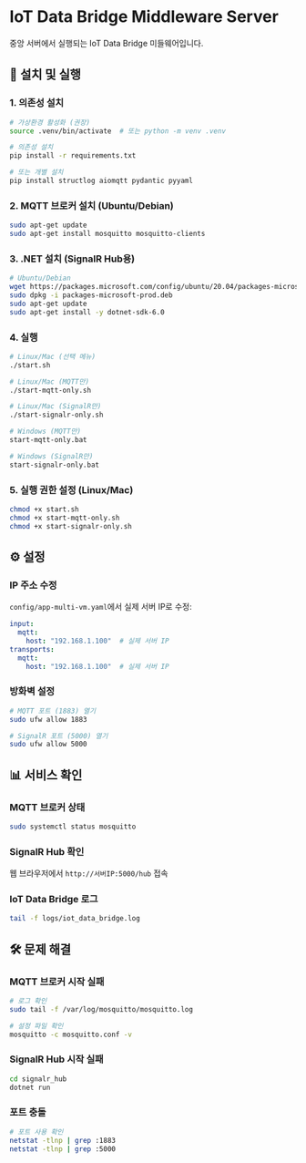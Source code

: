 # IoT Data Bridge Middleware Server

중앙 서버에서 실행되는 IoT Data Bridge 미들웨어입니다.

## 🚀 설치 및 실행

### **1. 의존성 설치**
```bash
# 가상환경 활성화 (권장)
source .venv/bin/activate  # 또는 python -m venv .venv

# 의존성 설치
pip install -r requirements.txt

# 또는 개별 설치
pip install structlog aiomqtt pydantic pyyaml
```

### **2. MQTT 브로커 설치 (Ubuntu/Debian)**
```bash
sudo apt-get update
sudo apt-get install mosquitto mosquitto-clients
```

### **3. .NET 설치 (SignalR Hub용)**
```bash
# Ubuntu/Debian
wget https://packages.microsoft.com/config/ubuntu/20.04/packages-microsoft-prod.deb -O packages-microsoft-prod.deb
sudo dpkg -i packages-microsoft-prod.deb
sudo apt-get update
sudo apt-get install -y dotnet-sdk-6.0
```

### **4. 실행**
```bash
# Linux/Mac (선택 메뉴)
./start.sh

# Linux/Mac (MQTT만)
./start-mqtt-only.sh

# Linux/Mac (SignalR만)
./start-signalr-only.sh

# Windows (MQTT만)
start-mqtt-only.bat

# Windows (SignalR만)
start-signalr-only.bat
```

### **5. 실행 권한 설정 (Linux/Mac)**
```bash
chmod +x start.sh
chmod +x start-mqtt-only.sh
chmod +x start-signalr-only.sh
```

## ⚙️ 설정

### **IP 주소 수정**
`config/app-multi-vm.yaml`에서 실제 서버 IP로 수정:
```yaml
input:
  mqtt:
    host: "192.168.1.100"  # 실제 서버 IP
transports:
  mqtt:
    host: "192.168.1.100"  # 실제 서버 IP
```

### **방화벽 설정**
```bash
# MQTT 포트 (1883) 열기
sudo ufw allow 1883

# SignalR 포트 (5000) 열기
sudo ufw allow 5000
```

## 📊 서비스 확인

### **MQTT 브로커 상태**
```bash
sudo systemctl status mosquitto
```

### **SignalR Hub 확인**
웹 브라우저에서 `http://서버IP:5000/hub` 접속

### **IoT Data Bridge 로그**
```bash
tail -f logs/iot_data_bridge.log
```

## 🛠️ 문제 해결

### **MQTT 브로커 시작 실패**
```bash
# 로그 확인
sudo tail -f /var/log/mosquitto/mosquitto.log

# 설정 파일 확인
mosquitto -c mosquitto.conf -v
```

### **SignalR Hub 시작 실패**
```bash
cd signalr_hub
dotnet run
```

### **포트 충돌**
```bash
# 포트 사용 확인
netstat -tlnp | grep :1883
netstat -tlnp | grep :5000
```
